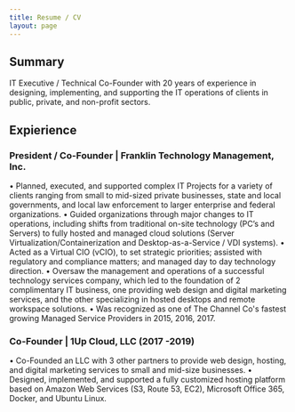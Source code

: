 ```yaml
---
title: Resume / CV
layout: page
---
```

## Summary

IT Executive / Technical Co-Founder with 20 years of experience in designing, implementing, and supporting the IT operations of clients in public, private, and non-profit sectors.

## Expierience

### President / Co-Founder | Franklin Technology Management, Inc.

• Planned, executed, and supported complex IT Projects for a variety of clients ranging from small to mid-sized private businesses, state and local governments, and local law enforcement to larger enterprise and federal organizations.
• Guided organizations through major changes to IT operations, including shifts from traditional on-site technology (PC’s and Servers) to fully hosted and managed cloud solutions (Server Virtualization/Containerization and Desktop-as-a-Service / VDI systems).
• Acted as a Virtual CIO (vCIO), to set strategic priorities; assisted with regulatory and compliance matters; and managed day to day technology direction.
• Oversaw the management and operations of a successful technology services company, which led to the foundation of 2 complimentary IT business, one providing web design and digital marketing services, and the other specializing in hosted desktops and remote workspace solutions.
• Was recognized as one of The Channel Co's fastest growing Managed Service Providers in 2015, 2016, 2017.



### Co-Founder | 1Up Cloud, LLC (2017 -2019)

• Co-Founded an LLC with 3 other partners to provide web design, hosting, and digital marketing services to small and mid-size businesses.
•  Designed, implemented, and supported a fully customized hosting platform based on Amazon Web Services (S3, Route 53, EC2), Microsoft Office 365, Docker, and Ubuntu Linux.
